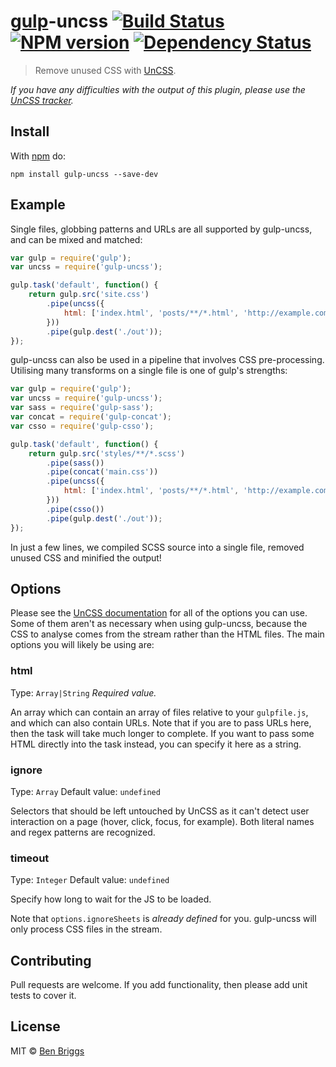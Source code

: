 # [gulp][gulp]-uncss [![Build Status](https://travis-ci.org/ben-eb/gulp-uncss.svg?branch=master)][ci] [![NPM version](https://badge.fury.io/js/gulp-uncss.svg)][npm] [![Dependency Status](https://gemnasium.com/ben-eb/gulp-uncss.svg)][deps]

> Remove unused CSS with [UnCSS][orig].

*If you have any difficulties with the output of this plugin, please use the
[UnCSS tracker][bugs].*

## Install

With [npm](https://npmjs.org/package/gulp-uncss) do:

```
npm install gulp-uncss --save-dev
```

## Example

Single files, globbing patterns and URLs are all supported by gulp-uncss, and
can be mixed and matched:

```js
var gulp = require('gulp');
var uncss = require('gulp-uncss');

gulp.task('default', function() {
    return gulp.src('site.css')
        .pipe(uncss({
            html: ['index.html', 'posts/**/*.html', 'http://example.com']
        }))
        .pipe(gulp.dest('./out'));
});
```

gulp-uncss can also be used in a pipeline that involves CSS pre-processing.
Utilising many transforms on a single file is one of gulp's strengths:

```js
var gulp = require('gulp');
var uncss = require('gulp-uncss');
var sass = require('gulp-sass');
var concat = require('gulp-concat');
var csso = require('gulp-csso');

gulp.task('default', function() {
    return gulp.src('styles/**/*.scss')
        .pipe(sass())
        .pipe(concat('main.css'))
        .pipe(uncss({
            html: ['index.html', 'posts/**/*.html', 'http://example.com']
        }))
        .pipe(csso())
        .pipe(gulp.dest('./out'));
});
```

In just a few lines, we compiled SCSS source into a single file, removed unused
CSS and minified the output!

## Options

Please see the [UnCSS documentation][docs] for all of the options you can use.
Some of them aren't as necessary when using gulp-uncss, because the CSS to
analyse comes from the stream rather than the HTML files. The main options you
will likely be using are:

### html
Type: `Array|String`
*Required value.*

An array which can contain an array of files relative to your `gulpfile.js`, and
which can also contain URLs. Note that if you are to pass URLs here, then the
task will take much longer to complete. If you want to pass some HTML directly
into the task instead, you can specify it here as a string.

### ignore
Type: `Array`
Default value: `undefined`

Selectors that should be left untouched by UnCSS as it can't detect user
interaction on a page (hover, click, focus, for example). Both literal names and
regex patterns are recognized.

### timeout
Type: `Integer`
Default value: `undefined`

Specify how long to wait for the JS to be loaded.

Note that `options.ignoreSheets` is *already defined* for you. gulp-uncss will
only process CSS files in the stream.

## Contributing

Pull requests are welcome. If you add functionality, then please add unit tests
to cover it.

## License

MIT © [Ben Briggs](http://beneb.info)

[bugs]:    https://github.com/giakki/uncss/issues
[ci]:      https://travis-ci.org/ben-eb/gulp-uncss
[deps]:    https://gemnasium.com/ben-eb/gulp-uncss
[docs]:    https://github.com/giakki/uncss#within-nodejs
[gulp]:    https://github.com/gulpjs/gulp
[npm]:     http://badge.fury.io/js/gulp-uncss
[orig]:    https://github.com/giakki/uncss
